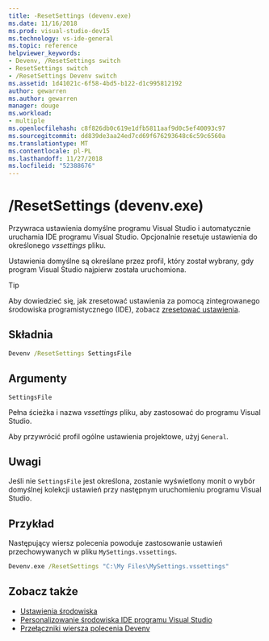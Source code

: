 ```yaml
---
title: -ResetSettings (devenv.exe)
ms.date: 11/16/2018
ms.prod: visual-studio-dev15
ms.technology: vs-ide-general
ms.topic: reference
helpviewer_keywords:
- Devenv, /ResetSettings switch
- ResetSettings switch
- /ResetSettings Devenv switch
ms.assetid: 1d41021c-6f58-4bd5-b122-d1c995812192
author: gewarren
ms.author: gewarren
manager: douge
ms.workload:
- multiple
ms.openlocfilehash: c8f826db0c619e1dfb5811aaf9d0c5ef40093c97
ms.sourcegitcommit: dd839de3aa24ed7cd69f676293648c6c59c6560a
ms.translationtype: MT
ms.contentlocale: pl-PL
ms.lasthandoff: 11/27/2018
ms.locfileid: "52388676"
---
```

# <a name="resetsettings-devenvexe"></a>/ResetSettings (devenv.exe)

Przywraca ustawienia domyślne programu Visual Studio i automatycznie uruchamia IDE programu Visual Studio. Opcjonalnie resetuje ustawienia do określonego *vssettings* pliku.

Ustawienia domyślne są określane przez profil, który został wybrany, gdy program Visual Studio najpierw została uruchomiona.

> [!TIP]
> Aby dowiedzieć się, jak zresetować ustawienia za pomocą zintegrowanego środowiska programistycznego (IDE), zobacz [zresetować ustawienia](../environment-settings.md#reset-settings).

## <a name="syntax"></a>Składnia

```cmd
Devenv /ResetSettings SettingsFile
```

## <a name="arguments"></a>Argumenty

`SettingsFile`

Pełna ścieżka i nazwa *vssettings* pliku, aby zastosować do programu Visual Studio.

Aby przywrócić profil ogólne ustawienia projektowe, użyj `General`.

## <a name="remarks"></a>Uwagi

Jeśli nie `SettingsFile` jest określona, zostanie wyświetlony monit o wybór domyślnej kolekcji ustawień przy następnym uruchomieniu programu Visual Studio.

## <a name="example"></a>Przykład

Następujący wiersz polecenia powoduje zastosowanie ustawień przechowywanych w pliku `MySettings.vssettings`.

```cmd
Devenv.exe /ResetSettings "C:\My Files\MySettings.vssettings"
```

## <a name="see-also"></a>Zobacz także

- [Ustawienia środowiska](../environment-settings.md)
- [Personalizowanie środowiska IDE programu Visual Studio](../../ide/personalizing-the-visual-studio-ide.md)
- [Przełączniki wiersza polecenia Devenv](../../ide/reference/devenv-command-line-switches.md)